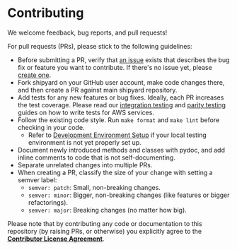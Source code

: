 # Contributing

We welcome feedback, bug reports, and pull requests!

For pull requests (PRs), please stick to the following guidelines:

* Before submitting a PR, verify that [an issue](https://github.com/khulnasoft/shipyard/issues) exists that describes the bug fix or feature you want to contribute. If there's no issue yet, please [create one](https://github.com/khulnasoft/shipyard/issues/new/choose).
* Fork shipyard on your GitHub user account, make code changes there, and then create a PR against main shipyard repository.
* Add tests for any new features or bug fixes. Ideally, each PR increases the test coverage. Please read our [integration testing](https://docs.shipyard.khulnasoft.com/contributing/integration-tests/) and [parity testing](https://docs.shipyard.khulnasoft.com/contributing/parity-testing/) guides on how to write tests for AWS services.
* Follow the existing code style. Run `make format` and `make lint` before checking in your code.
  * Refer to [Development Environment Setup](https://docs.shipyard.khulnasoft.com/contributing/development-environment-setup/) if your local testing environment is not yet properly set up.
* Document newly introduced methods and classes with pydoc, and add inline comments to code that is not self-documenting.
* Separate unrelated changes into multiple PRs.
* When creating a PR, classify the size of your change with setting a semver label:
  * `semver: patch`: Small, non-breaking changes.
  * `semver: minor`: Bigger, non-breaking changes (like features or bigger refactorings).
  * `semver: major`: Breaking changes (no matter how big).

Please note that by contributing any code or documentation to this repository (by raising PRs, or otherwise) you explicitly agree to the [**Contributor License Agreement**](.github/CLA.md).
